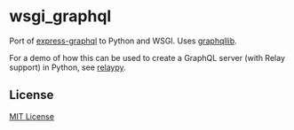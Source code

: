 # wsgi_graphql

Port of [express-graphql](https://github.com/graphql/express-graphql)
to Python and WSGI. Uses [graphqllib](https://github.com/dittos/graphqllib).

For a demo of how this can be used to create a GraphQL server (with Relay
support) in Python, see [relaypy](https://github.com/faassen/relaypy).
## License

[MIT License](https://github.com/faassen/wsgi_graphql/blob/master/LICENSE)